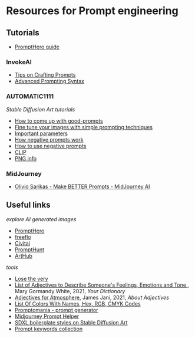 # Resources for Prompt engineering

## Tutorials

- [PromptHero guide](https://prompthero.com/stable-diffusion-prompt-guide)

### InvokeAI

- [Tips on Crafting Prompts](https://support.invoke.ai/support/solutions/articles/151000096606-tips-on-crafting-prompts)
- [Advanced Prompting Syntax](https://support.invoke.ai/support/solutions/articles/151000096723-advanced-prompting-syntax)

### AUTOMATIC1111

_Stable Diffusion Art tutorials_

- [How to come up with good-prompts](https://stable-diffusion-art.com/how-to-come-up-with-good-prompts-for-ai-image-generation/)
- [Fine tune your images with simple prompting techniques](https://stable-diffusion-art.com/fine-tune-your-ai-images-with-these-simple-prompting-techniques/)
- [Important parameters](https://stable-diffusion-art.com/know-these-important-parameters-for-stunning-ai-images/)
- [How negative prompts work](https://stable-diffusion-art.com/how-negative-prompt-work/)
- [How to use negative prompts](https://stable-diffusion-art.com/how-to-use-negative-prompts/)
- [CLIP](https://stable-diffusion-art.com/automatic1111/#Get_prompt_from_an_image)
- [PNG info](https://stable-diffusion-art.com/automatic1111/#PNG_Info)

### MidJourney

- [Olivio Sarikas - Make BETTER Prompts - MidJourney AI](https://www.youtube.com/watch?v=q1taNR3V6Fc)


## Useful links

_explore AI generated images_
- [PromptHero](https://prompthero.com/)
- [freeflo](https://freeflo.ai/)
- [Civitai](https://civitai.com/images)
- [PromptHunt](https://www.prompthunt.com/)
- [ArtHub](https://arthub.ai/)

_tools_

- [Lose the very](https://www.losethevery.com/)
- [List of Adjectives to Describe Someone's Feelings, Emotions and Tone ](https://www.yourdictionary.com/articles/adjectives-feelings-emotions-tone), Mary Gormandy White, 2021, _Your Dictionary_
- [Adjectives for Atmosphere](https://aboutadjectives.com/adjectives-for-atmosphere-words-to-describe-about-atmosphere/), James Jani, 2021, _About Adjectives_
- [List Of Colors With Names, Hex, RGB, CMYK Codes](https://www.jootoor.com/list-of-colors-with-names-hex-rgb-cmyk-codes/)
- [Promptomania - prompt generator](https://promptomania.com/stable-diffusion-prompt-builder/)
- [Midjourney Prompt Helper](https://promptfolder.com/midjourney-prompt-helper/)
- [SDXL boilerplate styles on Stable Diffusion Art](https://stable-diffusion-art.com/sdxl-styles/)
- [Prompt keywords collection](https://docs.google.com/spreadsheets/d/1w953xYyb_6HoUXF_SiLdPkpA_IljhAjN31z6pnjKh1s/edit?usp=sharing)
